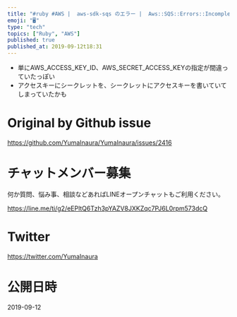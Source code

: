 ```yaml
---
title: "#ruby #AWS |  aws-sdk-sqs のエラー |  Aws::SQS::Errors::IncompleteSignatur"
emoji: "🖥"
type: "tech"
topics: ["Ruby", "AWS"]
published: true
published_at: 2019-09-12t18:31
---
```


- 単にAWS_ACCESS_KEY_ID、AWS_SECRET_ACCESS_KEYの指定が間違っていたっぽい
- アクセスキーにシークレットを、シークレットにアクセスキーを書いていてしまっていたかも

# Original by Github issue

https://github.com/YumaInaura/YumaInaura/issues/2416








<!-- Update From Qiita API -->

# チャットメンバー募集


何か質問、悩み事、相談などあればLINEオープンチャットもご利用ください。

https://line.me/ti/g2/eEPltQ6Tzh3pYAZV8JXKZqc7PJ6L0rpm573dcQ





# Twitter


https://twitter.com/YumaInaura


<!-- Update From Qiita API -->



# 公開日時

2019-09-12
